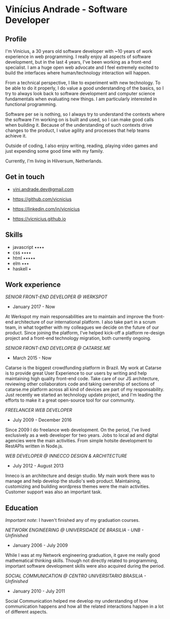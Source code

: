 # Vinícius Andrade - Software Developer

## Profile

I'm Vinícius, a 30 years old software developer with ~10 years of work experience in web programming. I really enjoy all aspects of software development, but in the last 4 years, I've been working as a front-end specialist. I am a huge open web advocate and I feel extremely excited to build the interfaces where human/technology interaction will happen.

From a technical perspective, I like to experiment with new technology. To be able to do it properly, I do value a good understanding of the basics, so I try to always look back to software development and computer science fundamentals when evaluating new things. I am particularly interested in functional programming.

Software per se is nothing, so I always try to understand the contexts where the software I'm working on is built and used, so I can make good calls when building it. Because of the understanding of such contexts drive changes to the product, I value agility and processes that help teams achieve it.

Outside of coding, I also enjoy writing, reading, playing video games and just expending some good time with my family.

Currently, I'm living in Hilversum, Netherlands.

## Get in touch

- vini.andrade.dev@gmail.com

- https://github.com/vicnicius
- https://linkedin.com/in/vicnicius
- https://vicnicius.github.io

## Skills

- javascript ٭٭٭٭
- css        ٭٭٭٭
- html       ٭٭٭٭٭
- elm        ٭٭٭
- haskell    ٭

## Work experience

*SENIOR FRONT-END DEVELOPER @ WERKSPOT*

- January 2017 - Now

At Werkspot my main responsabilities are to maintain and improve the front-end architecture of our international platform. I also take part in a scrum team, in what together with my colleagues we decide on the future of our product. Since joining the platform, I've helped kick-off a platform re-design project and a front-end technology migration, both currently ongoing.

*SENIOR FRONT-END DEVELOPER @ CATARSE.ME*

- March 2015 - Now

Catarse is the biggest crowdfunding platform in Brazil. My work at Catarse is to provide great User Experience to our users by writing and help maintaining high quality front-end code. Take care of our JS architecture, reviewing other collaborators code and taking ownership of sections of catarse.me platform across all kind of devices are part of my responsability. Just recently we started an technology update project, and I'm leading the efforts to make it a great open-source tool for our community.

*FREELANCER WEB DEVELOPER*

- July 2009 - December 2016

Since 2009 I do freelance web development. On the period, I’ve lived exclusively as a web developer for two years. Jobs to local ad and digital agencies were the main activities. From simple hotsite development to RestAPIs written in Node.js.

*WEB DEVELOPER @ INNECCO DESIGN & ARCHITECTURE*

- July 2012 - August 2013

Inneco is an architecture and design studio. My main work there was to manage and help develop the studio's web product. Maintaining, customizing and building wordpress themes were the main activities. Customer support was also an important task.

## Education

*Important note*: I haven't finished any of my graduation courses.

*NETWORK ENGINEERING @ UNIVERSIDADE DE BRASILIA - UNB - Unfinished*

- January 2006 - July 2009

While I was at my Network engineering graduation, it gave me really good mathematical thinking skills. Though not directly related to programming, important software development skills were also acquired during the period.

*SOCIAL COMMUNICATION @ CENTRO UNIVERSITARIO BRASILIA - Unfinished*

- January 2010 - July 2011

Social Communication helped me develop my understanding of how communication happens and how all the related interactions happen in a lot of different aspects.
